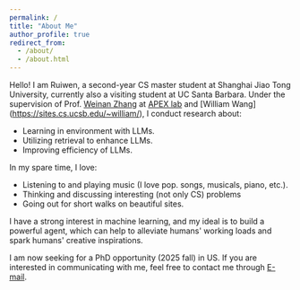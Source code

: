 ```yaml
---
permalink: /
title: "About Me"
author_profile: true
redirect_from: 
  - /about/
  - /about.html
---
```


Hello! I am Ruiwen, a second-year CS master student at Shanghai Jiao Tong University, currently also a visiting student at UC Santa Barbara. Under the supervision of Prof. [Weinan Zhang](https://wnzhang.net) at [APEX lab](http://apex.sjtu.edu.cn) and [William Wang] (https://sites.cs.ucsb.edu/~william/), I conduct research about:
* Learning in environment with LLMs.
* Utilizing retrieval to enhance LLMs.
* Improving efficiency of LLMs.

In my spare time, I love:
* Listening to and playing music (I love pop. songs, musicals, piano, etc.).
* Thinking and discussing interesting (not only CS) problems
* Going out for short walks on beautiful sites.

I have a strong interest in machine learning, and my ideal is to build a powerful agent, which can help to alleviate humans' working loads and spark humans' creative inspirations.

I am now seeking for a PhD opportunity (2025 fall) in US. If you are interested in communicating with me, feel free to contact me through [E-mail](mailto:skyriver@sjtu.edu.cn).
